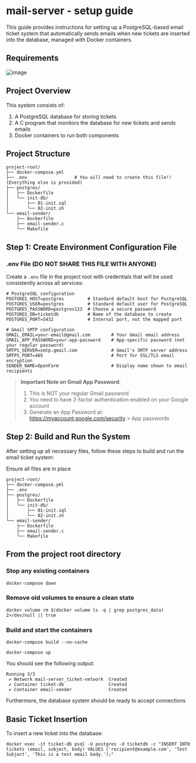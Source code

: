 # mail-server - setup guide

This guide provides instructions for setting up a PostgreSQL-based email ticket system that automatically sends emails when new tickets are inserted into the database, managed with Docker containers.

## Requirements

![image](https://github.com/user-attachments/assets/20b18bcd-8db7-4e9d-92a2-d76cfa407d47)

## Project Overview

This system consists of:
1. A PostgreSQL database for storing tickets
2. A C program that monitors the database for new tickets and sends emails
3. Docker containers to run both components

## Project Structure

```
project-root/
├── docker-compose.yml
├── .env                  # You will need to create this file!! (Everything else is provided)
├── postgres/
│   ├── Dockerfile
│   └── init-db/        
│       ├── 01-init.sql
│       └── 02-init.sh
└── email-sender/
    ├── Dockerfile
    ├── email-sender.c
    └── Makefile
```

## Step 1: Create Environment Configuration File

### .env File (DO NOT SHARE THIS FILE WITH ANYONE)

Create a `.env` file in the project root with credentials that will be used consistently across all services:

```
# PostgreSQL configuration
POSTGRES_HOST=postgres         # Standard default host for PostgreSQL 
POSTGRES_USER=postgres         # Standard default user for PostgreSQL 
POSTGRES_PASSWORD=postgres123  # Choose a secure password
POSTGRES_DB=ticketdb           # Name of the database to create
POSTGRES_PORT=5432             # Internal port, not the mapped port

# Gmail SMTP configuration
GMAIL_EMAIL=your-email@gmail.com        # Your Gmail email address
GMAIL_APP_PASSWORD=your-app-password    # App-specific password (not your regular password)
SMTPS_SERVER=smtp.gmail.com             # Gmail's SMTP server address
SMTPS_PORT=465                          # Port for SSL/TLS email encryption
SENDER_NAME=OpenFarm                    # Display name shown to email recipients
```

> **Important Note on Gmail App Password**: 
> 1. This is NOT your regular Gmail password
> 2. You need to have 2-factor authentication enabled on your Google account
> 3. Generate an App Password at: https://myaccount.google.com/security > App passwords

## Step 2: Build and Run the System
After setting up all necessary files, follow these steps to build and run the email ticket system:

Ensure all files are in place
```
project-root/
├── docker-compose.yml
├── .env
├── postgres/
│   ├── Dockerfile
│   └── init-db/        
│       ├── 01-init.sql
│       └── 02-init.sh    
└── email-sender/
    ├── Dockerfile
    ├── email-sender.c
    └── Makefile
```

## From the project root directory

### Stop any existing containers

```
docker-compose down
```

### Remove old volumes to ensure a clean state

```
docker volume rm $(docker volume ls -q | grep postgres_data) 2>/dev/null || true
```

### Build and start the containers

```
docker-compose build --no-cache

docker-compose up
```

You should see the following output:

```
Running 3/3
 ✔ Network mail-server_ticket-network  Created                                                                                                                         
 ✔ Container ticket-db                 Created                                                                                                                         
 ✔ Container email-sender              Created
```

Furthermore, the database system should be ready to accept connections

## Basic Ticket Insertion

To insert a new ticket into the database:

```
docker exec -it ticket-db psql -U postgres -d ticketdb -c "INSERT INTO tickets (email, subject, body) VALUES ('recipient@example.com', 'Test Subject', 'This is a test email body.');"
```

